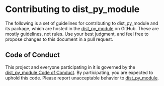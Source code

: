 # Contributing to dist_py_module

The following is a set of guidelines for contributing to dist_py_module and its package, which are hosted in the [dist_py_module](https://github.com/vroncevic/dist_py_module) on GitHub. These are mostly guidelines, not rules. Use your best judgment, and feel free to propose changes to this document in a pull request.

## Code of Conduct

This project and everyone participating in it is governed by the [dist_py_module Code of Conduct](CODE_OF_CONDUCT.md). By participating, you are expected to uphold this code. Please report unacceptable behavior to [dist_py_module](mailto:elektron.ronca@gmail.com).
